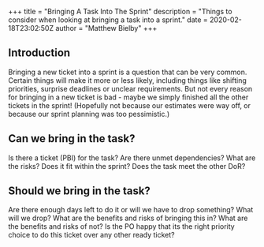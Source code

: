 +++
title = "Bringing A Task Into The Sprint"
description = "Things to consider when looking at bringing a task into a sprint."
date = 2020-02-18T23:02:50Z
author = "Matthew Bielby"
+++


## Introduction
Bringing a new ticket into a sprint is a question that can be very common. Certain things will make it more or less likely, including things like shifting priorities, surprise deadlines or unclear requirements. But not every reason for bringing in a new ticket is bad - maybe we simply finished all the other tickets in the sprint! (Hopefully not because our estimates were way off, or because our sprint planning was too pessimistic.)

## Can we bring in the task?

Is there a ticket (PBI) for the task?
Are there unmet dependencies?
What are the risks?
Does it fit within the sprint?
Does the task meet the other DoR?

## Should we bring in the task?

Are there enough days left to do it or will we have to drop something? What will we drop?
What are the benefits and risks of bringing this in? What are the benefits and risks of not?
Is the PO happy that its the right priority choice to do this ticket over any other ready ticket?
